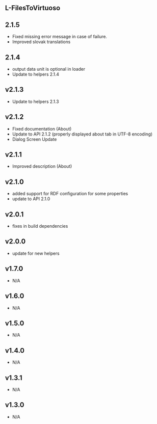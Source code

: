 L-FilesToVirtuoso
----------

2.1.5
---
* Fixed missing error message in case of failure.
* Improved slovak translations

2.1.4
---
* output data unit is optional in loader
* Update to helpers 2.1.4

v2.1.3
---
* Update to helpers 2.1.3

v2.1.2
---
* Fixed documentation (About)
* Update to API 2.1.2 (properly displayed about tab in UTF-8 encoding)
* Dialog Screen Update

v2.1.1
---
* Improved description (About)

v2.1.0
---
* added support for RDF configuration for some properties
* update to API 2.1.0

v2.0.1
---
* fixes in build dependencies

v2.0.0
---
* update for new helpers

v1.7.0
---
* N/A

v1.6.0
---
* N/A

v1.5.0
---
* N/A

v1.4.0
---
* N/A

v1.3.1
---
* N/A

v1.3.0
---
* N/A